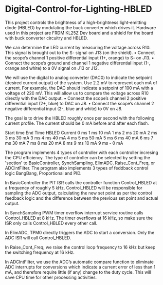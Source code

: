 # Digital-Control-for-Lighting-HBLED

This project controls the brightness of a high-brightness light-emitting diode (HBLED) by modulating the buck converter which drives it. Hardware used in this project are FRDM KL25Z Dev board and a shield for the board with buck converter circuitry and HBLED.

We can determine the LED current by measuring the voltage across R10. This signal is brought out to the S- signal on J13 (on the shield).
• Connect the scope’s channel 1 positive differential input (1+, orange) to S- on J13.
• Connect the scope’s ground and channel 1 negative differential input (1-, orange and white) to a 0V signal on J13 or J12.

We will use the digital to analog converter (DAC0) to indicate the setpoint (desired current output) of the system. Use 2.2 mV to represent each mA of current. For example, the DAC should indicate a setpoint of 100 mA with a voltage of 220 mV. This will allow us to compare the voltage across R10 directly with the DAC output.
• Connect the scope’s channel 2 positive differential input (2+, blue) to DAC on J8.
• Connect the scope’s channel 2 negative differential input (2-, blue and white) to 0V on J8.

The goal is to drive the HBLED roughly once per second with the following current profile. The current should be 0 mA before and after each flash.

Start time  End Time  HBLED Current
0 ms        1 ms      10 mA
1 ms        2 ms      20 mA
2 ms        3 ms      30 mA
3 ms        4 ms      40 mA
4 ms        5 ms      50 mA
5 ms        6 ms      40 mA
6 ms        7 ms      30 mA
7 ms        8 ms      20 mA
8 ms        9 ms      10 mA
9 ms        -          0 mA

The program implements 4 types of controller with each controller incresing the CPU efficiency. The type of controller can be selected by setting the 'section' to BasicController, SynchSampling, ElimADC, Raise_Cont_Freq, or ADCIntFilter. The program also implements 3 types of feddback control logic BangBang, Proportional and PID.

In BasicController the PIT ISR calls the controller function Control_HBLED at a frequency of roughly 5 kHz. Control_HBLED will be responsible for sampling the ADC output, calculating the new set point as per the control feedback logic and the difference between the previous set point and actual output.

In SynchSampling PWM timer overflow interrupt service routine calls Control_HBLED at 8 kHz. The timer overflows at 16 kHz, so make sure the ISR only calls Control_HBLED every other call.

In ElimADC, TPM0 directly triggers the ADC to start a conversion. Only the ADC ISR will call Control_HBLED.

In Raise_Cont_Freq, we raise the control loop frequency to 16 kHz but keep the switching frequency at 16 kHz.

In ADCIntFilter, we use the ADC’s automatic compare function to eliminate ADC interrupts for conversions which indicate a current error of less than 1 mA, and therefore require little (if any) change to the duty cycle. This will save CPU time for other processing activities.
